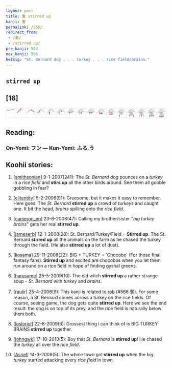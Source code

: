 ```yaml
---
layout: post
title: 奮 stirred up
kanji: 奮
permalink: /565/
redirect_from:
 - /奮/
 - /stirred up/
pre_kanji: 564
nex_kanji: 566
heisig: "St. Bernard dog . . . turkey . . . rice field/brains."
---
```


## `stirred up`

## [16]

<div class="stroke"><img src="../images/E5A5AE.png" /></div>

## Reading:

### On-Yomi: フン &mdash; Kun-Yomi: ふる.う

## Koohii stories:

1) [<a href="http://kanji.koohii.com/profile/smithsonian">smithsonian</a>] 9-1-2007(241): The <em>St. Bernard dog</em> pounces on a <em>turkey</em> in a <em>rice field</em> and <strong>stirs up</strong> all the other birds around. See them all gobble gobbling in fear? 

2) [<a href="http://kanji.koohii.com/profile/elitentity">elitentity</a>] 5-2-2006(91): Gruesome, but it makes it easy to remember. Here goes: The <em>St. Bernard</em><strong> stirred up</strong> a crowd of <em>turkeys</em> and caught one. It bit the head, <em>brains</em> spilling onto the <em>rice field</em>. 

3) [<a href="http://kanji.koohii.com/profile/cameron_en">cameron_en</a>] 23-6-2008(47): Calling my brother/sister &quot;<em>big turkey brains</em>&quot; gets her real<strong> stirred up</strong>. 

4) [<a href="http://kanji.koohii.com/profile/jameserb">jameserb</a>] 12-1-2008(28): St. Bernard/Turkey/Field =<strong> Stirred up</strong>. The St. Bernard<strong> stirred up</strong> all the animals on the farm as he chased the turkey through the field. (He also<strong> stirred up</strong> a lot of dust). 

5) [<a href="http://kanji.koohii.com/profile/liosama">liosama</a>] 29-11-2008(22): BIG + TURKEY = &#039;Chocobo&#039; (For those final fantasy fans).<strong> Stirred up</strong> and excited are chocobos when you let them run around on a rice field in hope of finding gyshal greens. 

6) [<a href="http://kanji.koohii.com/profile/harusame">harusame</a>] 25-5-2009(10): The old witch<strong> stirred up</strong> a rather strange soup - <em>St. Bernard</em> with <em>turkey</em> and <em>brains</em>. 

7) [<a href="http://kanji.koohii.com/profile/raulir">raulir</a>] 25-4-2006(9): This kanji is related to <a href="../566">rob</a> <span class="index">(#566 <a href="http://jisho.org/kanji/details/奪">奪</a>)</span>. For some reason, a St. Bernard comes across a turkey on the rice fields. Of course, seeing game, the dog gets quite<strong> stirred up</strong>. Here we see the end result: the dog is on top of its prey, and the rice field is naturally below them both. 

8) [<a href="http://kanji.koohii.com/profile/losloriol">losloriol</a>] 22-8-2009(6): Grossest thing i can think of is BIG TURKEY BRAINS<strong> stirred up</strong> together. 

9) [<a href="http://kanji.koohii.com/profile/johngwk">johngwk</a>] 17-10-2010(5): Boy that <em>St. Bernard</em> is<strong> stirred up</strong>! He chased the <em>turkey</em> all over the <em>rice field</em>. 

10) [<a href="http://kanji.koohii.com/profile/Asriel">Asriel</a>] 14-3-2009(5): The whole town got<strong> stirred up</strong> when the <em>big turkey</em> started attacking every <em>rice field</em> in town. 
